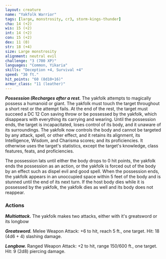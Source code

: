 ```yaml
---
layout: creature
name: "Yakfolk Warrior"
tags: [large, monstrosity, cr3, storm-kings-thunder]
cha: 14 (+2)
wis: 15 (+2)
int: 14 (+2)
con: 15 (+2)
dex: 11 (0)
str: 18 (+4)
size: Large monstrosity
alignment: neutral evil
challenge: "3 (700 XP)"
languages: "Common, Yikaria"
skills: "Deception +4, Survival +4"
speed: "30 ft."
hit_points: "60 (8d10+16)"
armor_class: "11 (leather)"
---
```


***Possession (Recharges after a rest.*** The yakfolk attempts to magically possess a humanoid or giant. The yakfolk must touch the target throughout a short rest or the attempt fails. At the end of the rest, the target must succeed a DC 12 Con saving throw or be possessed by the yakfolk, which disappears with everything its carrying and wearing. Until the possession ends, the target is incapacitated, loses control of its body, and it unaware of its surroundings. The yakfolk now controls the body and cannot be targeted by any attack, spell, or other effect, and it retains its alignment, its Intelligence, Wisdom, and Charisma scores; and its proficiencies. It otherwise uses the target's statistics, except the target's knowledge, class features, feats, and proficiencies.

The possession lats until either the body drops to 0 hit points, the yakfolk ends the possession as an action, or the yakfolk is forced out of the body by an effect such as dispel evil and good spell. When the possession ends, the yakfolk appears in an unoccupied space within 5 feet of the body and is stunned until the end of its next turn. If the host body dies while it is possessed by the yakfolk, the yakfolk dies as well and its body does not reappear.

### Actions

***Multiattack.*** The yakfolk makes two attacks, either with it's greatsword or its longbow

***Greatsword.*** Melee Weapon Attack: +6 to hit, reach 5 ft., one target. Hit: 18 (4d6 + 4) slashing damage.

***Longbow.*** Ranged Weapon Attack: +2 to hit, range 150/600 ft., one target. Hit: 9 (2d8) piercing damage.
